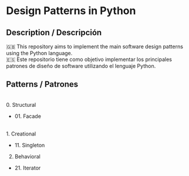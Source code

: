 # Design Patterns in Python

## Description / Descripción

🇬🇧 This repository aims to implement the main software design patterns using the Python language.</br>
🇪🇸 Este repositorio tiene como objetivo implementar los principales patrones de diseño de software utilizando el lenguaje Python.

## Patterns / Patrones
</br>
0. Structural
<ul>
    <li>01. Facade</li>
</ul>
</br>
1. Creational
<ul>
    <li>11. Singleton</li>
</ul>

2. Behavioral
<ul>
    <li>21. Iterator</li>
</ul>


